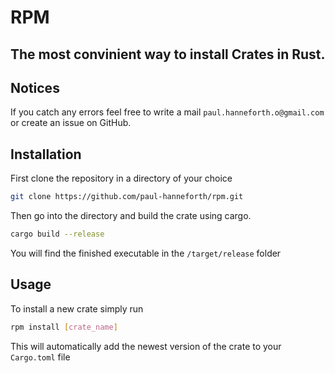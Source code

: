 # RPM
## The most convinient way to install Crates in Rust.
## Notices
If you catch any errors feel free to write a mail `paul.hanneforth.o@gmail.com` or create an issue on GitHub.

## Installation
First clone the repository in a directory of your choice
```sh
git clone https://github.com/paul-hanneforth/rpm.git
```
Then go into the directory and build the crate using cargo.
```sh
cargo build --release
```
You will find the finished executable in the `/target/release` folder

## Usage
To install a new crate simply run
```sh
rpm install [crate_name]
```
This will automatically add the newest version of the crate to your `Cargo.toml` file